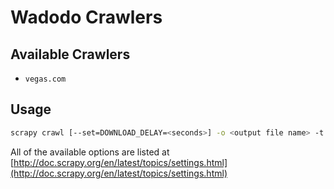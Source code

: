 # Wadodo Crawlers

## Available Crawlers

* `vegas.com`

## Usage

```bash
scrapy crawl [--set=DOWNLOAD_DELAY=<seconds>] -o <output file name> -t json <crawler name>
```

All of the available options are listed at [http://doc.scrapy.org/en/latest/topics/settings.html](http://doc.scrapy.org/en/latest/topics/settings.html)
